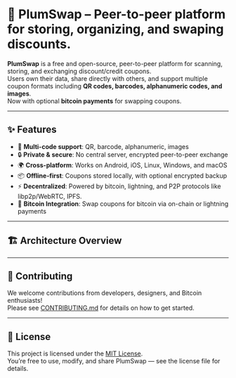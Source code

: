 # 🍑 PlumSwap – Peer-to-peer platform for storing, organizing, and swaping discounts.

**PlumSwap** is a free and open-source, peer-to-peer platform for scanning, storing, and exchanging discount/credit coupons.  
Users own their data, share directly with others, and support multiple coupon formats including **QR codes, barcodes, alphanumeric codes, and images**.  
Now with optional **bitcoin payments** for swapping coupons.

---

## ✨ Features
- 📱 **Multi-code support**: QR, barcode, alphanumeric, images  
- 🔒 **Private & secure**: No central server, encrypted peer-to-peer exchange  
- 🌍 **Cross-platform**: Works on Android, iOS, Linux, Windows, and macOS  
- 📦 **Offline-first**: Coupons stored locally, with optional encrypted backup  
- ⚡ **Decentralized**: Powered by bitcoin, lightning, and P2P protocols like libp2p/WebRTC, IPFS.  
- 💱 **Bitcoin Integration**: Swap coupons for bitcoin via on-chain or lightning payments  

---

## 🏗️ Architecture Overview

---

## 🤝 Contributing
We welcome contributions from developers, designers, and Bitcoin enthusiasts!  
Please see [CONTRIBUTING.md](CONTRIBUTING.md) for details on how to get started.  

---

## 📜 License
This project is licensed under the [MIT License](LICENSE).  
You’re free to use, modify, and share PlumSwap — see the license file for details.
